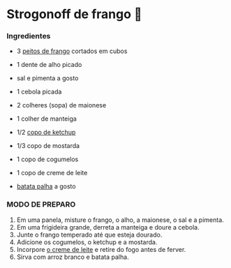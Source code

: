 # Strogonoff de frango :chicken:

### Ingredientes

- 3 [peitos de frango](https://www.tudogostoso.com.br/receita/10254-fricasse-de-frango.html) cortados em cubos

- 1 dente de alho picado
- sal e pimenta a gosto
- 1 cebola picada
- 2 colheres (sopa) de maionese
- 1 colher de manteiga
- 1/2 [copo de ketchup](https://blog.tudogostoso.com.br/cardapios/ketchup-caseiro/)
- 1/3 copo de mostarda
- 1 copo de cogumelos
- 1 copo de creme de leite
- [batata palha](https://blog.tudogostoso.com.br/cardapios/receitas-faceis/receitas-com-batata-palha/) a gosto

### MODO DE PREPARO

1. Em uma panela, misture o frango, o alho, a maionese, o sal e a pimenta.
2. Em uma frigideira grande, derreta a manteiga e doure a cebola.
3. Junte o frango temperado até que esteja dourado.
4. Adicione os cogumelos, o ketchup e a mostarda.
5. Incorpore [o creme de leite](https://blog.tudogostoso.com.br/dicas-de-cozinha/creme-de-leite-fresco-caseiro-de-caixinha-e-mais/) e retire do fogo antes de ferver.
6. Sirva com arroz branco e batata palha.